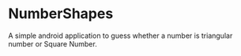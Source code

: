 # NumberShapes
A simple android application to guess whether a number is triangular number or Square Number.

